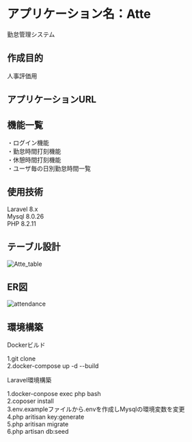 # アプリケーション名：Atte
勤怠管理システム

## 作成目的
人事評価用

## アプリケーションURL


## 機能一覧
・ログイン機能  
・勤怠時間打刻機能  
・休憩時間打刻機能  
・ユーザ毎の日別勤怠時間一覧  

## 使用技術
Laravel 8.x  
Mysql 8.0.26  
PHP 8.2.11  

## テーブル設計
![Atte_table](https://github.com/hibikaGO/Atte2312/assets/145337159/b1267238-3712-4b86-9b62-f4ee693d39a7)

## ER図
![attendance](https://github.com/hibikaGO/Atte2312/assets/145337159/69a84d40-de03-492f-99d5-3564167cb02f)

## 環境構築
 Dockerビルド  
 
 1.git clone  
 2.docker-compose up -d --build  

 Laravel環境構築  
 
 1.docker-conpose exec php bash  
 2.coposer install  
 3.env.exampleファイルから.envを作成しMysqlの環境変数を変更  
 4.php aritisan key:generate  
 5.php aritisan migrate  
 6.php artisan db:seed  
